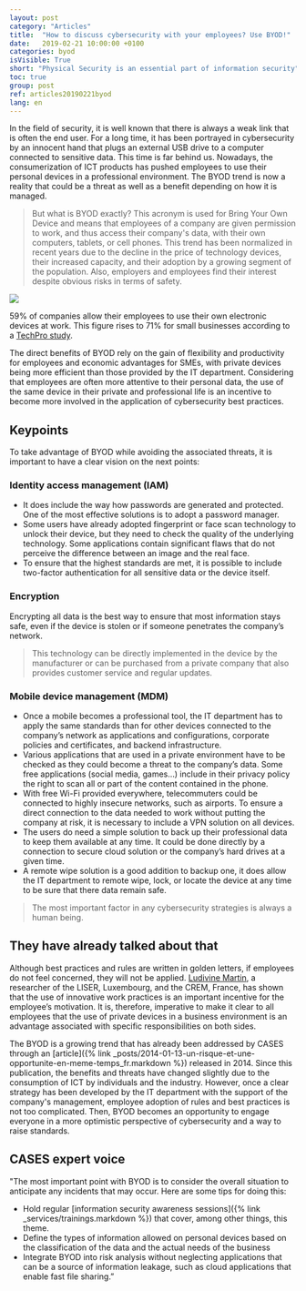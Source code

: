 ```yaml
---
layout: post
category: "Articles"
title:  "How to discuss cybersecurity with your employees? Use BYOD!"
date:   2019-02-21 10:00:00 +0100
categories: byod
isVisible: True
short: "Physical Security is an essential part of information security"
toc: true
group: post
ref: articles20190221byod
lang: en
---
```

In the field of security, it is well known that there is always a weak link that is often the end user. For a long time, it has been portrayed in cybersecurity by an innocent hand that plugs an external USB drive to a computer connected to sensitive data. This time is far behind us. Nowadays, the consumerization of ICT products has pushed employees to use their personal devices in a professional environment. The BYOD trend is now a reality that could be a threat as well as a benefit depending on how it is managed.

> But what is BYOD exactly? This acronym is used for Bring Your Own Device and means that employees of a company are given permission to work, and thus access their company's data, with their own computers, tablets, or cell phones. This trend has been normalized in recent years due to the decline in the price of technology devices, their increased capacity, and their adoption by a growing segment of the population. Also, employers and employees find their interest despite obvious risks in terms of safety.

<img src="{% link assets/img/2019/byod_en.png %}" style="max-width: 100%;" />

59% of companies allow their employees to use their own electronic devices at work. This figure rises to 71% for small businesses according to a [TechPro study](http://www.techproresearch.com/article/research-byod-booming-with-74-using-or-planning-to-use/).

The direct benefits of BYOD rely on the gain of flexibility and productivity for employees and economic advantages for SMEs, with private devices being more efficient than those provided by the IT department. Considering that employees are often more attentive to their personal data, the use of the same device in their private and professional life is an incentive to become more involved in the application of cybersecurity best practices.


## Keypoints
To take advantage of BYOD while avoiding the associated threats, it is important to have a clear vision on the next points:
###	Identity access management (IAM)
*	It does include the way how passwords are generated and protected. One of the most effective solutions is to adopt a password manager.
*	Some users have already adopted fingerprint or face scan technology to unlock their device, but they need to check the quality of the underlying technology. Some applications contain significant flaws that do not perceive the difference between an image and the real face.
*	To ensure that the highest standards are met, it is possible to include two-factor authentication for all sensitive data or the device itself.

###	Encryption
Encrypting all data is the best way to ensure that most information stays safe, even if the device is stolen or if someone penetrates the company’s network.
> This technology can be directly implemented in the device by the manufacturer or can be purchased from a private company that also provides customer service and regular updates.

###	Mobile device management (MDM)
*	Once a mobile becomes a professional tool, the IT department has to apply the same standards than for other devices connected to the company’s network as applications and configurations, corporate policies and certificates, and backend infrastructure.
*	Various applications that are used in a private environment have to be checked as they could become a threat to the company’s data. Some free applications (social media, games…) include in their privacy policy the right to scan all or part of the content contained in the phone.
*	With free Wi-Fi provided everywhere, telecommuters could be connected to highly insecure networks, such as airports. To ensure a direct connection to the data needed to work without putting the company at risk, it is necessary to include a VPN solution on all devices.
*	The users do need a simple solution to back up their professional data to keep them available at any time. It could be done directly by a connection to secure cloud solution or the company’s hard drives at a given time.
*	A remote wipe solution is a good addition to backup one, it does allow the IT department to remote wipe, lock, or locate the device at any time to be sure that there data remain safe.

> The most important factor in any cybersecurity strategies is always a human being.

## They have already talked about that

Although best practices and rules are written in golden letters, if employees do not feel concerned, they will not be applied. [Ludivine Martin](https://statistiques.public.lu/catalogue-publications/working-papers-CEPS/2015/05-2015.pdf), a researcher of the LISER, Luxembourg, and the CREM, France, has shown that the use of innovative work practices is an important incentive for the employee’s motivation. It is, therefore, imperative to make it clear to all employees that the use of private devices in a business environment is an advantage associated with specific responsibilities on both sides.

The BYOD is a growing trend that has already been addressed by CASES through an [article]({% link _posts/2014-01-13-un-risque-et-une-opportunite-en-meme-temps_fr.markdown %}) released in 2014. Since this publication, the benefits and threats have changed slightly due to the consumption of ICT by individuals and the industry. However, once a clear strategy has been developed by the IT department with the support of the company's management, employee adoption of rules and best practices is not too complicated. Then, BYOD becomes an opportunity to engage everyone in a more optimistic perspective of cybersecurity and a way to raise standards.

## CASES expert voice
"The most important point with BYOD is to consider the overall situation to anticipate any incidents that may occur. Here are some tips for doing this:
*	Hold regular  [information security awareness sessions]({% link _services/trainings.markdown %}) that cover, among other things, this theme.
*	Define the types of information allowed on personal devices based on the classification of the data and the actual needs of the business
*	Integrate BYOD into risk analysis without neglecting applications that can be a source of information leakage, such as cloud applications that enable fast file sharing.”
